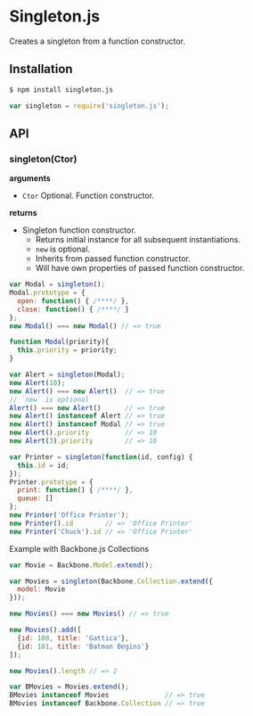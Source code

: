 Singleton.js
============

Creates a singleton from a function constructor.


Installation
------------

```bash
$ npm install singleton.js
```

```js
var singleton = require('singleton.js');
```


API
---

### singleton(Ctor)

__arguments__

- `Ctor` Optional. Function constructor.

__returns__

- Singleton function constructor.
    - Returns initial instance for all subsequent instantiations.
    - `new` is optional.
    - Inherits from passed function constructor.
    - Will have own properties of passed function constructor.

```js
var Modal = singleton();
Modal.prototype = {
  open: function() { /****/ },
  close: function() { /****/ }
};
new Modal() === new Modal() // => true
```

```js
function Modal(priority){
  this.priority = priority;
}

var Alert = singleton(Modal);
new Alert(10);
new Alert() === new Alert()  // => true
// `new` is optional
Alert() === new Alert()      // => true
new Alert() instanceof Alert // => true
new Alert() instanceof Modal // => true
new Alert().priority         // => 10
new Alert(3).priority        // => 10
```

```js
var Printer = singleton(function(id, config) {
  this.id = id;
});
Printer.prototype = {
  print: function() { /****/ },
  queue: []
};
new Printer('Office Printer');
new Printer().id        // => 'Office Printer'
new Printer('Chuck').id // => 'Office Printer'
```

Example with Backbone.js Collections

```js
var Movie = Backbone.Model.extend();

var Movies = singleton(Backbone.Collection.extend({
  model: Movie
}));

new Movies() === new Movies() // => true

new Movies().add([
  {id: 100, title: 'Gattica'},
  {id: 101, title: 'Batman Begins'}
]);

new Movies().length // => 2

var BMovies = Movies.extend();
BMovies instanceof Movies              // => true
BMovies instanceof Backbone.Collection // => true
```
